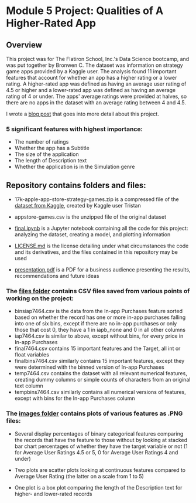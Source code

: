 # Module 5 Project: Qualities of A Higher-Rated App
## Overview
This project was for The Flatiron School, Inc.'s Data Science bootcamp, and was put together by Bronwen C.
The dataset was information on strategy game apps provided by a Kaggle user. The analysis found 11 important features that account for whether an app has a higher rating or a lower rating.
A higher-rated app was defined as having an average user rating of 4.5 or higher and a lower-rated app was defined as having an average rating of 4 or under.
The apps' average ratings were provided at halves, so there are no apps in the dataset with an average rating between 4 and 4.5.

I wrote a [blog post](https://bronwencc.github.io/a_higher_rated_strategy_game_app) that goes into more detail about this project.

### 5 significant features with highest importance:
* The number of ratings
* Whether the app has a Subtitle
* The size of the application
* The length of Description text
* Whether the application is in the Simulation genre


## Repository contains folders and files:

* 17k-apple-app-store-strategy-games.zip is a compressed file of the [dataset from Kaggle](https://www.kaggle.com/tristan581/17k-apple-app-store-strategy-games), created by Kaggle user Tristan

* appstore-games.csv is the unzipped file of the original dataset

* [final.ipynb](https://github.com/bronwencc/Module-5-Project/blob/master/final.ipynb) is a Jupyter notebook containing all the code for this project: analyzing the dataset, creating a model, and plotting information

* [LICENSE.md](https://github.com/bronwencc/Module-5-Project/blob/master/LICENSE.md) is the license detailing under what circumstances the code and its derivatives, and the files contained in this repository may be used

* [presentation.pdf](https://github.com/bronwencc/Module-5-Project/blob/master/presentation.pdf) is a PDF for a business audience presenting the results, recommendations and future ideas

### The [files folder](https://github.com/bronwencc/Module-5-Project/tree/master/files/) contains CSV files saved from various points of working on the project:

* binsiap7464.csv is the data from the In-app Purchases feature sorted based on whether the record has one or more in-app purchases falling into one of six bins, except if there are no in-app purchases or only those that cost 0, they have a 1 in iapb_none and 0 in all other columns
* iap7464.csv is similar to above, except without bins, for every price in In-app Purchases
* final7464.csv contains 15 important features and the Target, all int or float variables
* finalbins7464.csv similarly contains 15 important features, except they were determined with the binned version of In-app Purchases
* temp7464.csv contains the dataset with all relevant numerical features, creating dummy columns or simple counts of characters from an original text column
* tempbins7464.csv similarly contains all numerical versions of features, except with bins for the In-app Purchases column

### The [images folder](https://github.com/bronwencc/Module-5-Project/tree/master/images/) contains plots of various features as .PNG files:

* Several display percentages of binary categorical features comparing the records that have the feature to those without by looking at stacked bar chart percentages of whether they have the target variable or not (1 for Average User Ratings 4.5 or 5, 0 for Average User Ratings 4 and under)

* Two plots are scatter plots looking at continuous features compared to Average User Rating (the latter on a scale from 1 to 5)

* One plot is a box plot comparing the length of the Description text for higher- and lower-rated records

